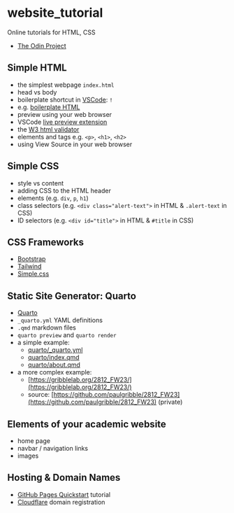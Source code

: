# website_tutorial

Online tutorials for HTML, CSS
- [The Odin Project](https://www.theodinproject.com/paths/foundations/courses/foundations)

## Simple HTML

- the simplest webpage `index.html`
- head vs body
- boilerplate shortcut in [VSCode](https://code.visualstudio.com/): `!`
- e.g. [boilerplate HTML](index.html)
- preview using your web browser
- VSCode [live preview extension](https://marketplace.visualstudio.com/items?itemName=ms-vscode.live-server)
- the [W3 html validator](https://validator.w3.org/#validate_by_input)
- elements and tags e.g. `<p>`, `<h1>`, `<h2>`
- using View Source in your web browser

## Simple CSS

- style vs content
- adding CSS to the HTML header
- elements (e.g. `div`, `p`, `h1`)
- class selectors (e.g. `<div class="alert-text">` in HTML & `.alert-text` in CSS)
- ID selectors (e.g. `<div id="title">` in HTML & `#title` in CSS)


## CSS Frameworks
- [Bootstrap](https://getbootstrap.com/)
- [Tailwind](https://tailwindcss.com/)
- [Simple.css](https://simplecss.org/)


## Static Site Generator: Quarto

- [Quarto](https://quarto.org/)
- `_quarto.yml` YAML definitions
- `.qmd` markdown files
- `quarto preview` and `quarto render`
- a simple example:
    - [quarto/_quarto.yml](quarto/_quarto.yml)
    - [quarto/index.qmd](quarto/index.qmd)
    - [quarto/about.qmd](quarto/about.qmd)
- a more complex example:
    - [https://gribblelab.org/2812_FW23/](https://gribblelab.org/2812_FW23/)
    - source: [https://github.com/paulgribble/2812_FW23](https://github.com/paulgribble/2812_FW23) (private)


## Elements of your academic website
- home page
- navbar / navigation links
- images


## Hosting & Domain Names

- [GitHub Pages Quickstart](https://docs.github.com/en/pages/quickstart) tutorial
- [Cloudflare](https://www.cloudflare.com/en-ca/products/registrar/) domain registration
